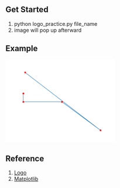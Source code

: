 ## Get Started 
1. python logo_practice.py file_name
2. image will pop up afterward

## Example
<img src="./Figure_1.png" width="300">

## Reference
1. [Logo](http://el.media.mit.edu/logo-foundation/what_is_logo/index.html)
2. [Matplotlib](https://matplotlib.org/tutorials/introductory/pyplot.html#formatting-the-style-of-your-plot)